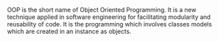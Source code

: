 OOP is the short name of Object Oriented Programming. It is a new technique applied in software engineering for facilitating modularity and reusability of code.
It is the programming which involves classes models which are created in an instance as objects. 
